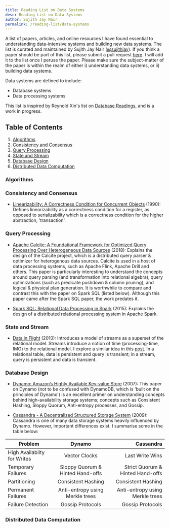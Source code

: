 ```yaml
---
title: Reading List on Data Systems
desc: Reading List on Data Systems
author: Sujith Jay Nair
permalink: /reading-list/data-systems
---
```

A list of papers, articles, and online resources I have found essential to understanding data-intensive systems and building new data systems. The list is curated and maintained by Sujith Jay Nair ([@sujithjay](https://github.com/sujithjay/)). If you think a paper should be part of this list, please submit a pull request [here](https://github.com/sujithjay/data-readings). I will add it to the list once I peruse the paper. Please make sure the subject-matter of the paper is within the realm of either i) understanding data systems, or ii) building data systems.

Data systems are defined to include:
- Database systems
- Data processing systems

This list is inspired by Reynold Xin's list on [Database Readings](https://github.com/rxin/db-readings), and is a work in progress.

## Table of Contents
1. [Algorithms](#algorithms)
2. [Consistency and Consensus](#consistency-and-consensus)
3. [Query Processing](#query-processing)
4. [State and Stream](#state-and-stream)
5. [Database Design](#database-design)
6. [Distributed Data Computation](#distributed-data-computation)

### Algorithms

### Consistency and Consensus

- [Linearizability: A Correctness Condition for Concurrent Objects](http://courses.cs.vt.edu/~cs5204/fall07-kafura/Papers/TransactionalMemory/Linearizability.pdf) (1990): Defines linearizability as a correctness condition for a register, as opposed to serializability which is a correctness condition for the higher abstraction, 'transaction'.

### Query Processing

- [Apache Calcite: A Foundational Framework for Optimized Query Processing Over Heterogeneous Data Sources](https://arxiv.org/pdf/1802.10233.pdf) (2018): Explains the design of the Calcite project, which is a distributed query parser & optimizer for heterogenous data sources. Calcite is used in a host of data processing systems, such as Apache Flink, Apache Drill and others. This paper is particularly interesting to understand the concepts around query parsing (and transformation into relational algebra), query optimizations (such as predicate pushdown & column pruning), and logical & physical plan generation. It is worthwhile to compare and contrast this with the paper on Spark SQL (listed below). Although this paper came after the Spark SQL paper, the work predates it.

- [Spark SQL: Relational Data Processing in Spark](https://people.csail.mit.edu/matei/papers/2015/sigmod_spark_sql.pdf) (2015): Explains the design of a distributed relational processing system in Apache Spark.

### State and Stream
- [Data in Flight](http://citeseerx.ist.psu.edu/viewdoc/download?doi=10.1.1.462.4828&rep=rep1&type=pdf) (2010): Introduces a model of streams as a superset of the relational model. Streams introduce a notion of time (processing-time, IMO) to the relational model. I explore a similar idea in this [post](http://sujithjay.com/data-systems/A-Simple-Dichotomy-for-Modelling-Data-Intensive-Systems/). In a relational table, data is persistent and query is transient; in a stream, query is persistent and data is transient.

### Database Design
- [Dynamo: Amazon’s Highly Available Key-value Store](https://courses.cs.washington.edu/courses/csep552/18wi/papers/decandia-dynamo.pdf) (2007): This paper on Dynamo (not to be confused with DynamoDB, which is 'built on the principles of Dynamo') is an excellent primer on understanding concepts behind high-availability storage systems; concepts such as Consistent Hashing, Sloppy Quorum, Anti-entropy processes, and Gossip.

- [Cassandra - A Decentralized Structured Storage System](https://www.cs.cornell.edu/projects/ladis2009/papers/lakshman-ladis2009.pdf) (2009): Cassandra is one of many data storage systems heavily influenced by Dynamo. However, important differences exist. I summarise some in the table below:

| Problem       | Dynamo        | Cassandra  |
| ------------- |:-------------:| ----------:|
| High Availabilty for Writes      | Vector Clocks | Last Write Wins|
| Temporary Failures | Sloppy Quorum & Hinted Hand-offs      |    Strict Quorum & Hinted Hand-offs  |
| Partitioning      | Consistent Hashing      |  Consistent Hashing  |
| Permanent Failures | Anti-entropy using Merkle trees      |    Anti-entropy using Merkle trees |
| Failure Detection | Gossip Protocols      |    Gossip Protocols |

### Distributed Data Computation